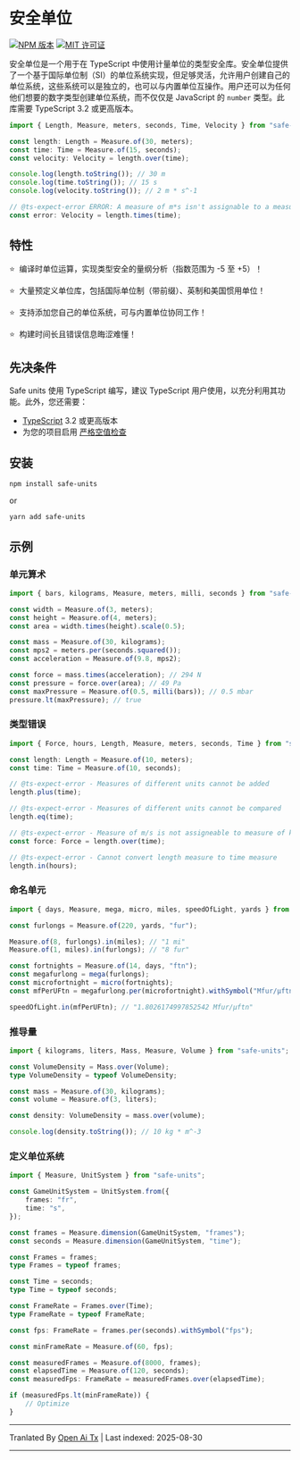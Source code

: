 # 安全单位

[![NPM 版本](https://img.shields.io/npm/v/safe-units.svg)](https://www.npmjs.com/package/safe-units) [![MIT 许可证](https://img.shields.io/npm/l/safe-units.svg)](https://github.com/jscheiny/safe-units/blob/master/LICENSE)

安全单位是一个用于在 TypeScript 中使用计量单位的类型安全库。安全单位提供了一个基于国际单位制（SI）的单位系统实现，但足够灵活，允许用户创建自己的单位系统，这些系统可以是独立的，也可以与内置单位互操作。用户还可以为任何他们想要的数字类型创建单位系统，而不仅仅是 JavaScript 的 `number` 类型。此库需要 TypeScript 3.2 或更高版本。

```ts
import { Length, Measure, meters, seconds, Time, Velocity } from "safe-units";

const length: Length = Measure.of(30, meters);
const time: Time = Measure.of(15, seconds);
const velocity: Velocity = length.over(time);

console.log(length.toString()); // 30 m
console.log(time.toString()); // 15 s
console.log(velocity.toString()); // 2 m * s^-1

// @ts-expect-error ERROR: A measure of m*s isn't assignable to a measure of m/s.
const error: Velocity = length.times(time);
```
## 特性

⭐&nbsp; 编译时单位运算，实现类型安全的量纲分析（指数范围为 -5 至 +5）！

⭐&nbsp; 大量预定义单位库，包括国际单位制（带前缀）、英制和美国惯用单位！

⭐&nbsp; 支持添加您自己的单位系统，可与内置单位协同工作！

⭐&nbsp; 构建时间长且错误信息晦涩难懂！

## 先决条件

Safe units 使用 TypeScript 编写，建议 TypeScript 用户使用，以充分利用其功能。此外，您还需要：

- [TypeScript](http://www.typescriptlang.org/) 3.2 或更高版本
- 为您的项目启用 [严格空值检查](https://www.typescriptlang.org/docs/handbook/compiler-options.html)

## 安装


```
npm install safe-units
```

or 

```
yarn add safe-units
```

## 示例

### 单元算术

```ts
import { bars, kilograms, Measure, meters, milli, seconds } from "safe-units";

const width = Measure.of(3, meters);
const height = Measure.of(4, meters);
const area = width.times(height).scale(0.5);

const mass = Measure.of(30, kilograms);
const mps2 = meters.per(seconds.squared());
const acceleration = Measure.of(9.8, mps2);

const force = mass.times(acceleration); // 294 N
const pressure = force.over(area); // 49 Pa
const maxPressure = Measure.of(0.5, milli(bars)); // 0.5 mbar
pressure.lt(maxPressure); // true

```

### 类型错误

```ts
import { Force, hours, Length, Measure, meters, seconds, Time } from "safe-units";

const length: Length = Measure.of(10, meters);
const time: Time = Measure.of(10, seconds);

// @ts-expect-error - Measures of different units cannot be added
length.plus(time);

// @ts-expect-error - Measures of different units cannot be compared
length.eq(time);

// @ts-expect-error - Measure of m/s is not assigneable to measure of kg*m/s^2
const force: Force = length.over(time);

// @ts-expect-error - Cannot convert length measure to time measure
length.in(hours);

```

### 命名单元

```ts
import { days, Measure, mega, micro, miles, speedOfLight, yards } from "safe-units";

const furlongs = Measure.of(220, yards, "fur");

Measure.of(8, furlongs).in(miles); // "1 mi"
Measure.of(1, miles).in(furlongs); // "8 fur"

const fortnights = Measure.of(14, days, "ftn");
const megafurlong = mega(furlongs);
const microfortnight = micro(fortnights);
const mfPerUFtn = megafurlong.per(microfortnight).withSymbol("Mfur/µftn");

speedOfLight.in(mfPerUFtn); // "1.8026174997852542 Mfur/µftn"

```

### 推导量

```ts
import { kilograms, liters, Mass, Measure, Volume } from "safe-units";

const VolumeDensity = Mass.over(Volume);
type VolumeDensity = typeof VolumeDensity;

const mass = Measure.of(30, kilograms);
const volume = Measure.of(3, liters);

const density: VolumeDensity = mass.over(volume);

console.log(density.toString()); // 10 kg * m^-3

```

### 定义单位系统

```ts
import { Measure, UnitSystem } from "safe-units";

const GameUnitSystem = UnitSystem.from({
    frames: "fr",
    time: "s",
});

const frames = Measure.dimension(GameUnitSystem, "frames");
const seconds = Measure.dimension(GameUnitSystem, "time");

const Frames = frames;
type Frames = typeof frames;

const Time = seconds;
type Time = typeof seconds;

const FrameRate = Frames.over(Time);
type FrameRate = typeof FrameRate;

const fps: FrameRate = frames.per(seconds).withSymbol("fps");

const minFrameRate = Measure.of(60, fps);

const measuredFrames = Measure.of(8000, frames);
const elapsedTime = Measure.of(120, seconds);
const measuredFps: FrameRate = measuredFrames.over(elapsedTime);

if (measuredFps.lt(minFrameRate)) {
    // Optimize
}

```


---

Tranlated By [Open Ai Tx](https://github.com/OpenAiTx/OpenAiTx) | Last indexed: 2025-08-30

---